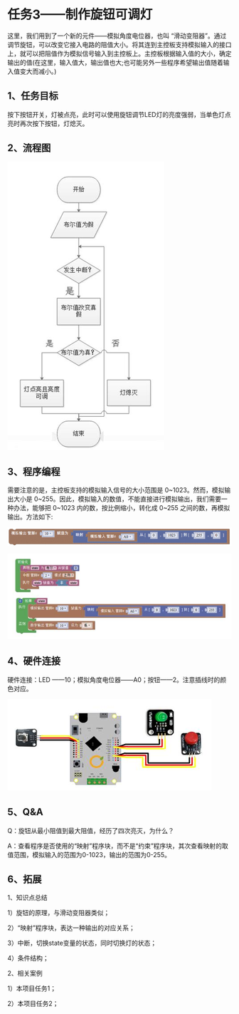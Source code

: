 # 任务3——制作旋钮可调灯

这里，我们用到了一个新的元件——模拟角度电位器，也叫 “滑动变阻器”。通过调节旋钮，可以改变它接入电路的阻值大小。将其连到主控板支持模拟输入的接口上，就可以把阻值作为模拟信号输入到主控板上。主控板根据输入值的大小，确定输出的值\(在这里，输入值大，输出值也大;也可能另外一些程序希望输出值随着输入值变大而减小。\)

## 1、任务目标

按下按钮开关，灯被点亮，此时可以使用旋钮调节LED灯的亮度强弱，当单色灯点亮时再次按下按钮，灯熄灭。

## 2、流程图

![&#x56FE;3.5-10](../../../.gitbook/assets/image263.jpg)

## 3、程序编程

需要注意的是，主控板支持的模拟输入信号的大小范围是 0~1023。然而，模拟输出大小是 0~255。因此，模拟输入的数值，不能直接进行模拟输出，我们需要一种办法，能够把 0~1023 内的数，按比例缩小，转化成 0~255 之间的数，再模拟输出。方法如下:

![&#x56FE;3.5-11](../../../.gitbook/assets/image265.gif)

![&#x56FE;3.5-12](../../../.gitbook/assets/image267.jpg)

## 4、硬件连接

硬件连接：LED ——10；模拟角度电位器——A0；按钮——2。注意插线时的颜色对应。

![&#x56FE;3.5-13](../../../.gitbook/assets/image269.jpg)

## 5、Q&A

Q：旋钮从最小阻值到最大阻值，经历了四次亮灭，为什么？

A：查看程序是否使用的“映射”程序块，而不是“约束”程序块，其次查看映射的取值范围，模拟输入的范围为0-1023，输出的范围为0-255。

## 6、拓展

1、知识点总结

1）旋钮的原理，与滑动变阻器类似；

2）“映射”程序块，表达一种输出的对应关系；

3）中断，切换state变量的状态，同时切换灯的状态；

4）条件结构；

2、相关案例

1）本项目任务1；

2）本项目任务2；

